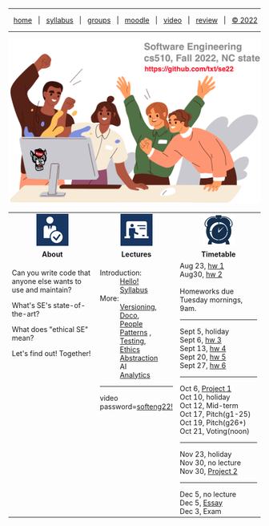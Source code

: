 <a name=top><br><hr>
<p align=center>
&nbsp;<a href="/README.md#top">home</a> &nbsp; | &nbsp;
<a href="/docs/syllabus.md#top">syllabus</a> &nbsp; | &nbsp;
<a href="https://docs.google.com/spreadsheets/d/1KuW-SH46KmFW0grEX2wT01jicUSew_5sr1QdGuSrweU/edit#gid=0">groups</a> &nbsp; | &nbsp;
<a href="https://moodle-courses2223.wolfware.ncsu.edu/course/view.php?id=1771">moodle</a> &nbsp; | &nbsp;
<a href="https://ncsu.hosted.panopto.com/Panopto/Pages/Sessions/List.aspx#folderID=%22389b8ebf-2f29-4c15-8231-aee9000e3f05%22">video</a> &nbsp; | &nbsp;
<a href="/docs/review.md">review</a> &nbsp; | &nbsp;
<a href="/LICENSE.md#top">&copy; 2022</a></p>
<hr>
<p align=center><a href="/README.md#top"><img  width=700 src="/etc/img/banner.png"></a></p>


<a name=timetable><table width="100%" border=0 align=center>
<tr>
<td align=center width=300><img src="/etc/img/review.gif"></td>
<td align=center xwidth=250><img src="/etc/img/lectures.gif"></td>
<td align=center width=250><img width=64 src="/etc/img/time.png"></td>
</tr>
<tr>
<td align=center><b>About</b></td>
<td align=center><b>Lectures</b></td>
<td align=center><b>Timetable</b> </td>
</tr>
<tr>
<td valign=top>

<p>Can you write code that anyone  else  wants to  use and maintain?
<p>What's  SE's state-of-the-art?
<p>What does "ethical SE" mean?
<p>Let's find out! Together!


</td>
<td valign=top  xwidth="100px">
<!-- -------------------------------- -->
<dl>
 <dt>
    Introduction:
  </dt>
  <dd>
    <a href="/docs/hello.md">Hello!</a> <br>
    <a href="/docs/syllabus.md">Syllabus</a>
  </dd>
  <dt>
    More:
  </dt>
  <dd>
     <a href="/docs/goodrepo.md">Versioning</a>,<br>
        <a href="/docs/doc.md">Doco</a>, <br> 
      <a href="/docs/people1.md">People</a><br>
       <a href="/docs/patterns.md">Patterns</a> , <br>
    <a href="/docs/testing.md">Testing</a>, <br>     
      <a href="/docs/ethics.md">Ethics</a></br>
      <a href="/docs/abstract.md">Abstraction</a><br>
      AI<br>
    <a href="/docs/analytics.md">Analytics</a></br>
  </dd><hr>
video password=<a href="https://ncsu.hosted.panopto.com/Panopto/Pages/Sessions/List.aspx#folderID=%22389b8ebf-2f29-4c15-8231-aee9000e3f05%22">softeng22!</a>

</dl>

<!-- -------------------------------- -->

<td valign=top>
Aug 23, <a href="/docs/hw1.md">hw 1</a><br>
Aug30, <a href="/docs/hw2.md">hw 2</a><br>
<br>
Homeworks due Tuesday mornings, 9am.
<hr>
Sept 5, holiday<br>
Sept 6, <a href="/docs/hw3.md">hw 3</a><br>
Sept 13, <a href="/docs/hw4.md">hw 4</a><br>
Sept 20, <a href="/docs/hw5.md">hw 5</a><br>
Sept 27, <a href="/docs/hw6.md">hw 6</a><br>
<hr>
Oct 6, <a href="/docs/proj1.md">Project 1</a><br>
Oct 10, holiday<br>
Oct 12, Mid-term<br>
Oct 17, Pitch(g1-25)<br>
Oct 19, Pitch(g26+)<br>
Oct 21,  Voting(noon)<br>
<hr>
Nov 23, holiday<br>
Nov 30, no lecture<br>
Nov 30, <a href="/docs/proj2.md">Project 2</a><br>
<hr>
Dec 5, no lecture<br>
Dec 5, <a href="/docs/essay.md">Essay</a><br>
Dec 3, Exam<br>
</td>
</tr>

</table>
